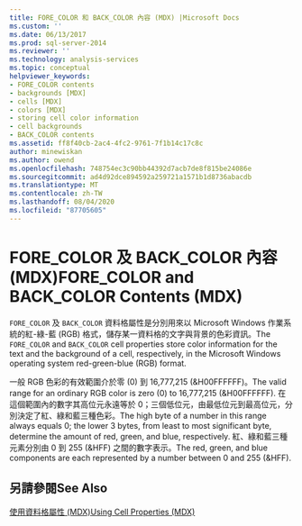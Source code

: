 ```yaml
---
title: FORE_COLOR 和 BACK_COLOR 內容 (MDX) |Microsoft Docs
ms.custom: ''
ms.date: 06/13/2017
ms.prod: sql-server-2014
ms.reviewer: ''
ms.technology: analysis-services
ms.topic: conceptual
helpviewer_keywords:
- FORE_COLOR contents
- backgrounds [MDX]
- cells [MDX]
- colors [MDX]
- storing cell color information
- cell backgrounds
- BACK_COLOR contents
ms.assetid: ff8f40cb-2ac4-4fc2-9761-7f1b14c17c8c
author: minewiskan
ms.author: owend
ms.openlocfilehash: 748754ec3c90bb44392d7acb7de8f815be24086e
ms.sourcegitcommit: ad4d92dce894592a259721a1571b1d8736abacdb
ms.translationtype: MT
ms.contentlocale: zh-TW
ms.lasthandoff: 08/04/2020
ms.locfileid: "87705605"
---
```

# <a name="fore_color-and-back_color-contents-mdx"></a><span data-ttu-id="46083-102">FORE_COLOR 及 BACK_COLOR 內容 (MDX)</span><span class="sxs-lookup"><span data-stu-id="46083-102">FORE_COLOR and BACK_COLOR Contents (MDX)</span></span>
  <span data-ttu-id="46083-103">`FORE_COLOR` 及 `BACK_COLOR` 資料格屬性是分別用來以 Microsoft Windows 作業系統的紅-綠-藍 (RGB) 格式，儲存某一資料格的文字與背景的色彩資訊。</span><span class="sxs-lookup"><span data-stu-id="46083-103">The `FORE_COLOR` and `BACK_COLOR` cell properties store color information for the text and the background of a cell, respectively, in the Microsoft Windows operating system red-green-blue (RGB) format.</span></span>  
  
 <span data-ttu-id="46083-104">一般 RGB 色彩的有效範圍介於零 (0) 到 16,777,215 (&H00FFFFFF)。</span><span class="sxs-lookup"><span data-stu-id="46083-104">The valid range for an ordinary RGB color is zero (0) to 16,777,215 (&H00FFFFFF).</span></span> <span data-ttu-id="46083-105">在這個範圍內的數字其高位元永遠等於 0；三個低位元，由最低位元到最高位元，分別決定了紅、綠和藍三種色彩。</span><span class="sxs-lookup"><span data-stu-id="46083-105">The high byte of a number in this range always equals 0; the lower 3 bytes, from least to most significant byte, determine the amount of red, green, and blue, respectively.</span></span> <span data-ttu-id="46083-106">紅、綠和藍三種元素分別由 0 到 255 (&HFF) 之間的數字表示。</span><span class="sxs-lookup"><span data-stu-id="46083-106">The red, green, and blue components are each represented by a number between 0 and 255 (&HFF).</span></span>  
  
## <a name="see-also"></a><span data-ttu-id="46083-107">另請參閱</span><span class="sxs-lookup"><span data-stu-id="46083-107">See Also</span></span>  
 [<span data-ttu-id="46083-108">使用資料格屬性 &#40;MDX&#41;</span><span class="sxs-lookup"><span data-stu-id="46083-108">Using Cell Properties &#40;MDX&#41;</span></span>](mdx-cell-properties-using-cell-properties.md)  
  
  
